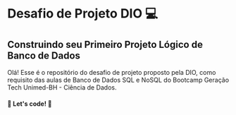 # Desafio de Projeto DIO :computer:

## Construindo seu Primeiro Projeto Lógico de Banco de Dados

Olá! Esse é o repositório do desafio de projeto proposto pela DIO, como requisito das aulas de Banco de Dados SQL e NoSQL do Bootcamp Geração Tech Unimed-BH - Ciência de Dados.

#### 🚀 Let's code! 🚀
